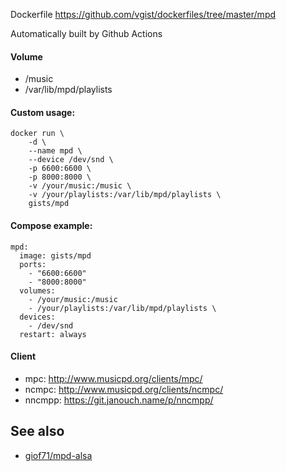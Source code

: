 Dockerfile <https://github.com/vgist/dockerfiles/tree/master/mpd>

Automatically built by Github Actions

#### Volume

- /music
- /var/lib/mpd/playlists

#### Custom usage:

    docker run \
        -d \
        --name mpd \
        --device /dev/snd \
        -p 6600:6600 \
        -p 8000:8000 \
        -v /your/music:/music \
        -v /your/playlists:/var/lib/mpd/playlists \
        gists/mpd

#### Compose example:

    mpd:
      image: gists/mpd
      ports:
        - "6600:6600"
        - "8000:8000"
      volumes:
        - /your/music:/music
        - /your/playlists:/var/lib/mpd/playlists \
      devices:
        - /dev/snd
      restart: always

#### Client

- mpc: <http://www.musicpd.org/clients/mpc/>
- ncmpc: <http://www.musicpd.org/clients/ncmpc/>
- nncmpp: <https://git.janouch.name/p/nncmpp/>

## See also

- [giof71/mpd-alsa](https://hub.docker.com/r/giof71/mpd-alsa)
